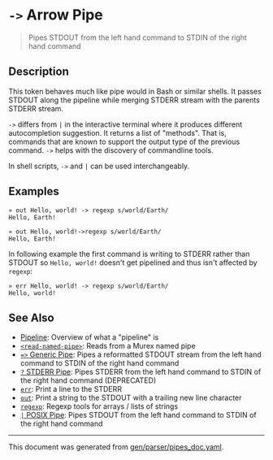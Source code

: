 # `->` Arrow Pipe

> Pipes STDOUT from the left hand command to STDIN of the right hand command

## Description

This token behaves much like pipe would in Bash or similar shells. It passes
STDOUT along the pipeline while merging STDERR stream with the parents STDERR
stream.

`->` differs from `|` in the interactive terminal where it produces different
autocompletion suggestion. It returns a list of "methods". That is, commands
that are known to support the output type of the previous command. `->` helps
with the discovery of commandline tools.

In shell scripts, `->` and `|` can be used interchangeably.



## Examples

```
» out Hello, world! -> regexp s/world/Earth/
Hello, Earth!

» out Hello, world!->regexp s/world/Earth/
Hello, Earth!
```

In following example the first command is writing to STDERR rather than STDOUT
so `Hello, world!` doesn't get pipelined and thus isn't affected by `regexp`:

```
» err Hello, world! -> regexp s/world/Earth/
Hello, world!
```

## See Also

* [Pipeline](../user-guide/pipeline.md):
  Overview of what a "pipeline" is
* [`<read-named-pipe>`](../parser/namedpipe.md):
  Reads from a Murex named pipe
* [`=>` Generic Pipe](../parser/pipe-generic.md):
  Pipes a reformatted STDOUT stream from the left hand command to STDIN of the right hand command
* [`?` STDERR Pipe](../parser/pipe-err.md):
  Pipes STDERR from the left hand command to STDIN of the right hand command (DEPRECATED)
* [`err`](../commands/err.md):
  Print a line to the STDERR
* [`out`](../commands/out.md):
  Print a string to the STDOUT with a trailing new line character
* [`regexp`](../commands/regexp.md):
  Regexp tools for arrays / lists of strings
* [`|` POSIX Pipe](../parser/pipe-posix.md):
  Pipes STDOUT from the left hand command to STDIN of the right hand command

<hr/>

This document was generated from [gen/parser/pipes_doc.yaml](https://github.com/lmorg/murex/blob/master/gen/parser/pipes_doc.yaml).
